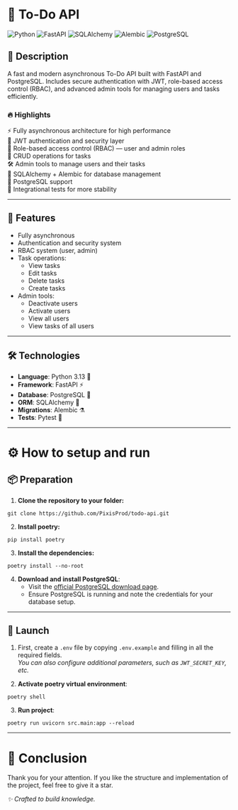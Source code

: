 # 📌 To-Do API
![Python](https://img.shields.io/badge/python-3.13-blue)
![FastAPI](https://img.shields.io/badge/FastAPI-⚡-blue)
![SQLAlchemy](https://img.shields.io/badge/SQLAlchemy-🧪-blue)
![Alembic](https://img.shields.io/badge/Alembic-⚗-blue)
![PostgreSQL](https://img.shields.io/badge/PostgreSQL-🐘-blue)


## 📖 Description
A fast and modern asynchronous To-Do API built with FastAPI and PostgreSQL.
Includes secure authentication with JWT, role-based access control (RBAC), and advanced admin tools for managing users and tasks efficiently.

### 🔥 Highlights
⚡ Fully asynchronous architecture for high performance  
🔐 JWT authentication and security layer  
🧩 Role-based access control (RBAC) — user and admin roles  
📝 CRUD operations for tasks  
🛠️ Admin tools to manage users and their tasks  
🧪 SQLAlchemy + Alembic for database management  
🐘 PostgreSQL support  
🔬 Integrational tests for more stability

---

## 🔧 Features
- Fully asynchronous
- Authentication and security system
- RBAC system (user, admin)
- Task operations:
  - View tasks
  - Edit tasks
  - Delete tasks
  - Create tasks
- Admin tools:
  - Deactivate users
  - Activate users
  - View all users
  - View tasks of all users

---

## 🛠 Technologies
- **Language**: Python 3.13 🐍
- **Framework**: FastAPI ⚡ 
- **Database**: PostgreSQL 🐘
- **ORM**: SQLAlchemy 🧪
- **Migrations**: Alembic ⚗
- **Tests**: Pytest 🔬

---

# ⚙ How to setup and run

## 📦 Preparation
1. **Clone the repository to your folder:**
```
git clone https://github.com/PixisProd/todo-api.git
```

2. **Install poetry:**
```
pip install poetry
```

3. **Install the dependencies:**
```
poetry install --no-root
```

4. **Download and install PostgreSQL**:
   - Visit the [official PostgreSQL download page](https://www.postgresql.org/download/).
   - Ensure PostgreSQL is running and note the credentials for your database setup.

---

## 🚀 Launch
1. First, create a `.env` file by copying `.env.example` and filling in all the required fields.  
*You can also configure additional parameters, such as `JWT_SECRET_KEY`, etc.*

2. **Activate poetry virtual environment**:
```
poetry shell
```

3. **Run project**:
```
poetry run uvicorn src.main:app --reload
```

---

# 🌌 Conclusion
Thank you for your attention. If you like the structure and implementation of the project, feel free to give it a star.  

_✨ Crafted to build knowledge._
